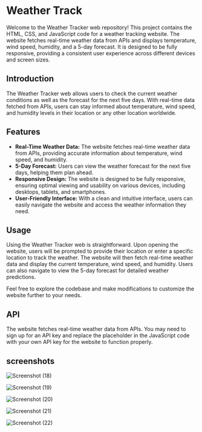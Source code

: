 # Weather Track

Welcome to the Weather Tracker web repository! This project contains the HTML, CSS, and JavaScript code for a weather tracking website. The website fetches real-time weather data from APIs and displays temperature, wind speed, humidity, and a 5-day forecast. It is designed to be fully responsive, providing a consistent user experience across different devices and screen sizes.

## Introduction

The Weather Tracker web allows users to check the current weather conditions as well as the forecast for the next five days. With real-time data fetched from APIs, users can stay informed about temperature, wind speed, and humidity levels in their location or any other location worldwide.

## Features

- **Real-Time Weather Data:** The website fetches real-time weather data from APIs, providing accurate information about temperature, wind speed, and humidity.
- **5-Day Forecast:** Users can view the weather forecast for the next five days, helping them plan ahead.
- **Responsive Design:** The website is designed to be fully responsive, ensuring optimal viewing and usability on various devices, including desktops, tablets, and smartphones.
- **User-Friendly Interface:** With a clean and intuitive interface, users can easily navigate the website and access the weather information they need.

## Usage

Using the Weather Tracker web is straightforward. Upon opening the website, users will be prompted to provide their location or enter a specific location to track the weather. The website will then fetch real-time weather data and display the current temperature, wind speed, and humidity. Users can also navigate to view the 5-day forecast for detailed weather predictions.

Feel free to explore the codebase and make modifications to customize the website further to your needs.

## API

The website fetches real-time weather data from APIs. You may need to sign up for an API key and replace the placeholder in the JavaScript code with your own API key for the website to function properly.

## screenshots
![Screenshot (18)](https://github.com/AbrarChhipa/Weather-Track/assets/162426268/57e9f338-b75f-49e0-bbb7-63662d40b6c0)

![Screenshot (19)](https://github.com/AbrarChhipa/Weather-Track/assets/162426268/bd422ce5-70a9-4fe6-9131-08e63de264f5)

![Screenshot (20)](https://github.com/AbrarChhipa/Weather-Track/assets/162426268/9db93851-e972-4d70-a9cc-febe1a1352c8)

![Screenshot (21)](https://github.com/AbrarChhipa/Weather-Track/assets/162426268/ebe852b5-60b2-49cb-b720-3bf484b473c7)

![Screenshot (22)](https://github.com/AbrarChhipa/Weather-Track/assets/162426268/cdba6cd7-16fe-4895-87cf-7f70992aaf5c)














